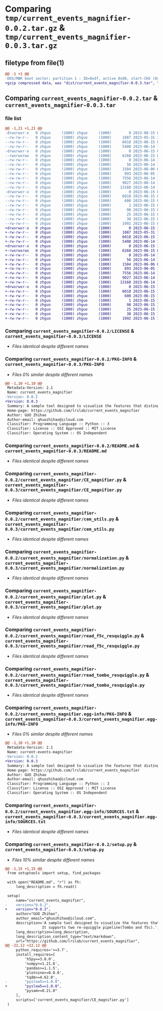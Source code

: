 # Comparing `tmp/current_events_magnifier-0.0.2.tar.gz` & `tmp/current_events_magnifier-0.0.3.tar.gz`

## filetype from file(1)

```diff
@@ -1 +1 @@
-DOS/MBR boot sector; partition 1 : ID=0xdf, active 0x98, start-CHS (0x32,229,62), end-CHS (0x128,14,2), startsector 3408066016, 3315601777 sectors; partition 2 : ID=0x39, active 0xfa, start-CHS (0x26,80,53), end-CHS (0x80,163,49), startsector 1952562441, 1681261935 sectors
+gzip compressed data, was "dist/current_events_magnifier-0.0.3.tar", last modified: Thu Jun 15 10:10:55 2023, max compression
```

## Comparing `current_events_magnifier-0.0.2.tar` & `current_events_magnifier-0.0.3.tar`

### file list

```diff
@@ -1,21 +1,21 @@
-drwxrwxr-x   0 zhguo     (1000) zhguo     (1000)        0 2023-06-15 08:28:59.615149 current_events_magnifier-0.0.2/
--rw-rw-r--   0 zhguo     (1000) zhguo     (1000)     1087 2023-05-31 12:16:43.000000 current_events_magnifier-0.0.2/LICENSE
--rw-rw-r--   0 zhguo     (1000) zhguo     (1000)     6018 2023-06-15 08:28:59.615149 current_events_magnifier-0.0.2/PKG-INFO
--rw-rw-r--   0 zhguo     (1000) zhguo     (1000)     5408 2023-06-14 11:16:12.000000 current_events_magnifier-0.0.2/README.md
-drwxrwxr-x   0 zhguo     (1000) zhguo     (1000)        0 2023-06-15 08:28:59.615149 current_events_magnifier-0.0.2/current_events_magnifier/
--rwxrwxrwx   0 zhguo     (1000) zhguo     (1000)     6268 2023-06-15 02:13:38.000000 current_events_magnifier-0.0.2/current_events_magnifier/CE_magnifier.py
--rw-rw-r--   0 zhguo     (1000) zhguo     (1000)        0 2023-06-14 12:01:39.000000 current_events_magnifier-0.0.2/current_events_magnifier/CE_magnifier_test.py
--rw-rw-r--   0 zhguo     (1000) zhguo     (1000)       56 2023-06-14 11:15:11.000000 current_events_magnifier-0.0.2/current_events_magnifier/__init__.py
--rw-rw-r--   0 zhguo     (1000) zhguo     (1000)     1584 2023-06-06 06:49:54.000000 current_events_magnifier-0.0.2/current_events_magnifier/cem_utils.py
--rw-rw-r--   0 zhguo     (1000) zhguo     (1000)      893 2023-06-05 13:34:35.000000 current_events_magnifier-0.0.2/current_events_magnifier/normalization.py
--rw-rw-r--   0 zhguo     (1000) zhguo     (1000)     7556 2023-06-14 11:49:38.000000 current_events_magnifier-0.0.2/current_events_magnifier/plot.py
--rw-rw-r--   0 zhguo     (1000) zhguo     (1000)     9027 2023-06-14 10:46:36.000000 current_events_magnifier-0.0.2/current_events_magnifier/read_f5c_resquiggle.py
--rw-rw-r--   0 zhguo     (1000) zhguo     (1000)    13168 2023-06-14 12:00:50.000000 current_events_magnifier-0.0.2/current_events_magnifier/read_tombo_resquiggle.py
-drwxrwxr-x   0 zhguo     (1000) zhguo     (1000)        0 2023-06-15 08:28:59.615149 current_events_magnifier-0.0.2/current_events_magnifier.egg-info/
--rw-rw-r--   0 zhguo     (1000) zhguo     (1000)     6018 2023-06-15 08:28:59.000000 current_events_magnifier-0.0.2/current_events_magnifier.egg-info/PKG-INFO
--rw-rw-r--   0 zhguo     (1000) zhguo     (1000)      600 2023-06-15 08:28:59.000000 current_events_magnifier-0.0.2/current_events_magnifier.egg-info/SOURCES.txt
--rw-rw-r--   0 zhguo     (1000) zhguo     (1000)        1 2023-06-15 08:28:59.000000 current_events_magnifier-0.0.2/current_events_magnifier.egg-info/dependency_links.txt
--rw-rw-r--   0 zhguo     (1000) zhguo     (1000)       98 2023-06-15 08:28:59.000000 current_events_magnifier-0.0.2/current_events_magnifier.egg-info/requires.txt
--rw-rw-r--   0 zhguo     (1000) zhguo     (1000)       25 2023-06-15 08:28:59.000000 current_events_magnifier-0.0.2/current_events_magnifier.egg-info/top_level.txt
--rw-rw-r--   0 zhguo     (1000) zhguo     (1000)       38 2023-06-15 08:28:59.615149 current_events_magnifier-0.0.2/setup.cfg
--rw-rw-r--   0 zhguo     (1000) zhguo     (1000)     1092 2023-06-15 08:28:37.000000 current_events_magnifier-0.0.2/setup.py
+drwxrwxr-x   0 zhguo     (1000) zhguo     (1000)        0 2023-06-15 10:10:55.004152 current_events_magnifier-0.0.3/
+-rw-rw-r--   0 zhguo     (1000) zhguo     (1000)     1087 2023-05-31 12:16:43.000000 current_events_magnifier-0.0.3/LICENSE
+-rw-rw-r--   0 zhguo     (1000) zhguo     (1000)     6018 2023-06-15 10:10:55.004152 current_events_magnifier-0.0.3/PKG-INFO
+-rw-rw-r--   0 zhguo     (1000) zhguo     (1000)     5408 2023-06-14 11:16:12.000000 current_events_magnifier-0.0.3/README.md
+drwxrwxr-x   0 zhguo     (1000) zhguo     (1000)        0 2023-06-15 10:10:55.004152 current_events_magnifier-0.0.3/current_events_magnifier/
+-rwxrwxrwx   0 zhguo     (1000) zhguo     (1000)     6268 2023-06-15 02:13:38.000000 current_events_magnifier-0.0.3/current_events_magnifier/CE_magnifier.py
+-rw-rw-r--   0 zhguo     (1000) zhguo     (1000)        0 2023-06-14 12:01:39.000000 current_events_magnifier-0.0.3/current_events_magnifier/CE_magnifier_test.py
+-rw-rw-r--   0 zhguo     (1000) zhguo     (1000)       56 2023-06-14 11:15:11.000000 current_events_magnifier-0.0.3/current_events_magnifier/__init__.py
+-rw-rw-r--   0 zhguo     (1000) zhguo     (1000)     1584 2023-06-06 06:49:54.000000 current_events_magnifier-0.0.3/current_events_magnifier/cem_utils.py
+-rw-rw-r--   0 zhguo     (1000) zhguo     (1000)      893 2023-06-05 13:34:35.000000 current_events_magnifier-0.0.3/current_events_magnifier/normalization.py
+-rw-rw-r--   0 zhguo     (1000) zhguo     (1000)     7556 2023-06-14 11:49:38.000000 current_events_magnifier-0.0.3/current_events_magnifier/plot.py
+-rw-rw-r--   0 zhguo     (1000) zhguo     (1000)     9027 2023-06-14 10:46:36.000000 current_events_magnifier-0.0.3/current_events_magnifier/read_f5c_resquiggle.py
+-rw-rw-r--   0 zhguo     (1000) zhguo     (1000)    13168 2023-06-14 12:00:50.000000 current_events_magnifier-0.0.3/current_events_magnifier/read_tombo_resquiggle.py
+drwxrwxr-x   0 zhguo     (1000) zhguo     (1000)        0 2023-06-15 10:10:55.004152 current_events_magnifier-0.0.3/current_events_magnifier.egg-info/
+-rw-rw-r--   0 zhguo     (1000) zhguo     (1000)     6018 2023-06-15 10:10:54.000000 current_events_magnifier-0.0.3/current_events_magnifier.egg-info/PKG-INFO
+-rw-rw-r--   0 zhguo     (1000) zhguo     (1000)      600 2023-06-15 10:10:54.000000 current_events_magnifier-0.0.3/current_events_magnifier.egg-info/SOURCES.txt
+-rw-rw-r--   0 zhguo     (1000) zhguo     (1000)        1 2023-06-15 10:10:54.000000 current_events_magnifier-0.0.3/current_events_magnifier.egg-info/dependency_links.txt
+-rw-rw-r--   0 zhguo     (1000) zhguo     (1000)       98 2023-06-15 10:10:54.000000 current_events_magnifier-0.0.3/current_events_magnifier.egg-info/requires.txt
+-rw-rw-r--   0 zhguo     (1000) zhguo     (1000)       25 2023-06-15 10:10:54.000000 current_events_magnifier-0.0.3/current_events_magnifier.egg-info/top_level.txt
+-rw-rw-r--   0 zhguo     (1000) zhguo     (1000)       38 2023-06-15 10:10:55.004152 current_events_magnifier-0.0.3/setup.cfg
+-rw-rw-r--   0 zhguo     (1000) zhguo     (1000)     1092 2023-06-15 10:10:38.000000 current_events_magnifier-0.0.3/setup.py
```

### Comparing `current_events_magnifier-0.0.2/LICENSE` & `current_events_magnifier-0.0.3/LICENSE`

 * *Files identical despite different names*

### Comparing `current_events_magnifier-0.0.2/PKG-INFO` & `current_events_magnifier-0.0.3/PKG-INFO`

 * *Files 0% similar despite different names*

```diff
@@ -1,10 +1,10 @@
 Metadata-Version: 2.1
 Name: current_events_magnifier
-Version: 0.0.2
+Version: 0.0.3
 Summary: A sample tool designed to visualize the features that distinguish between two groups of ONT data at the site level.                It supports two re-squiggle pipeline(Tombo and f5c).
 Home-page: https://github.com/lrslab/current_events_magnifier
 Author: GUO Zhihao
 Author-email: qhuozhihao@icloud.com
 Classifier: Programming Language :: Python :: 3
 Classifier: License :: OSI Approved :: MIT License
 Classifier: Operating System :: OS Independent
```

### Comparing `current_events_magnifier-0.0.2/README.md` & `current_events_magnifier-0.0.3/README.md`

 * *Files identical despite different names*

### Comparing `current_events_magnifier-0.0.2/current_events_magnifier/CE_magnifier.py` & `current_events_magnifier-0.0.3/current_events_magnifier/CE_magnifier.py`

 * *Files identical despite different names*

### Comparing `current_events_magnifier-0.0.2/current_events_magnifier/cem_utils.py` & `current_events_magnifier-0.0.3/current_events_magnifier/cem_utils.py`

 * *Files identical despite different names*

### Comparing `current_events_magnifier-0.0.2/current_events_magnifier/normalization.py` & `current_events_magnifier-0.0.3/current_events_magnifier/normalization.py`

 * *Files identical despite different names*

### Comparing `current_events_magnifier-0.0.2/current_events_magnifier/plot.py` & `current_events_magnifier-0.0.3/current_events_magnifier/plot.py`

 * *Files identical despite different names*

### Comparing `current_events_magnifier-0.0.2/current_events_magnifier/read_f5c_resquiggle.py` & `current_events_magnifier-0.0.3/current_events_magnifier/read_f5c_resquiggle.py`

 * *Files identical despite different names*

### Comparing `current_events_magnifier-0.0.2/current_events_magnifier/read_tombo_resquiggle.py` & `current_events_magnifier-0.0.3/current_events_magnifier/read_tombo_resquiggle.py`

 * *Files identical despite different names*

### Comparing `current_events_magnifier-0.0.2/current_events_magnifier.egg-info/PKG-INFO` & `current_events_magnifier-0.0.3/current_events_magnifier.egg-info/PKG-INFO`

 * *Files 0% similar despite different names*

```diff
@@ -1,10 +1,10 @@
 Metadata-Version: 2.1
 Name: current-events-magnifier
-Version: 0.0.2
+Version: 0.0.3
 Summary: A sample tool designed to visualize the features that distinguish between two groups of ONT data at the site level.                It supports two re-squiggle pipeline(Tombo and f5c).
 Home-page: https://github.com/lrslab/current_events_magnifier
 Author: GUO Zhihao
 Author-email: qhuozhihao@icloud.com
 Classifier: Programming Language :: Python :: 3
 Classifier: License :: OSI Approved :: MIT License
 Classifier: Operating System :: OS Independent
```

### Comparing `current_events_magnifier-0.0.2/current_events_magnifier.egg-info/SOURCES.txt` & `current_events_magnifier-0.0.3/current_events_magnifier.egg-info/SOURCES.txt`

 * *Files identical despite different names*

### Comparing `current_events_magnifier-0.0.2/setup.py` & `current_events_magnifier-0.0.3/setup.py`

 * *Files 10% similar despite different names*

```diff
@@ -1,15 +1,15 @@
 from setuptools import setup, find_packages
 
 with open("README.md", "r") as fh:
     long_description = fh.read()
 
 setup(
     name="current_events_magnifier",
-    version="0.0.2",
+    version="0.0.3",
     author="GUO Zhihao",
     author_email="qhuozhihao@icloud.com",
     description='A sample tool designed to visualize the features that distinguish between two groups of ONT data at the site level.\
                 It supports two re-squiggle pipeline(Tombo and f5c).',
     long_description=long_description,
     long_description_content_type="text/markdown",
     url="https://github.com/lrslab/current_events_magnifier",
@@ -22,12 +22,12 @@
     python_requires='>=3.7',
     install_requires=[
         'h5py==3.8.0',
         'numpy>=1.21.6',
         'pandas>=1.1.5',
         'plotnine>=0.8.0',
         'tqdm>=4.62.0',
-        "pyslow5>=1.0.0",
+        "pyslow5==1.0.0",
         "pysam>=0.21.0"
     ],
     scripts=['current_events_magnifier/CE_magnifier.py']
 )
```

